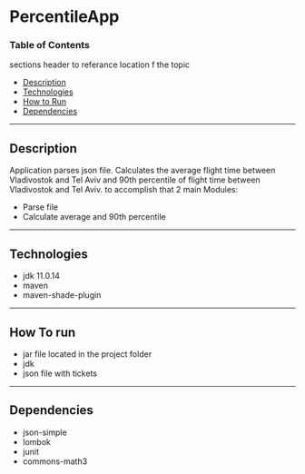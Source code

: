 # PercentileApp

### Table of Contents
sections header to referance location f the topic  

- [Description](#description)
- [Technologies](#technologies)
- [How to Run](#how-to-run)
- [Dependencies](#dependencies)

---

## Description

Application parses json file. Calculates the average flight time between Vladivostok and Tel Aviv and 90th percentile of flight time between Vladivostok and Tel Aviv.
to accomplish that 2 main Modules:
* Parse file
* Calculate average and 90th percentile

---

## Technologies

* jdk 11.0.14
* maven
* maven-shade-plugin

---

## How To run

* jar file located in the project folder
* jdk 
* json file with tickets

---
				
## Dependencies

- json-simple
- lombok
- junit
- commons-math3

